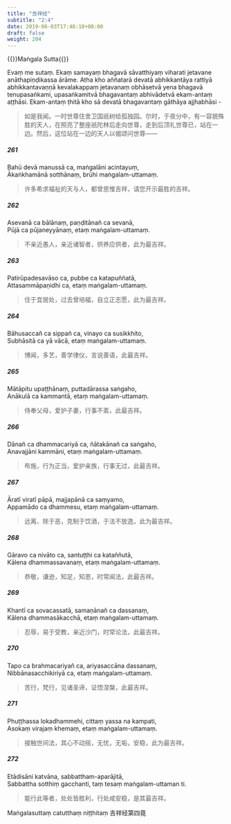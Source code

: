 ```yaml
---
title: "吉祥经"
subtitle: "2:4"
date: 2019-06-03T17:48:18+08:00
draft: false
weight: 204
---
```



{{<subtitle>}}Maṅgala Sutta{{</subtitle>}}

Evaṃ me sutaṃ. Ekaṃ samayaṃ bhagavā sāvatthiyaṃ viharati jetavane anāthapiṇḍikassa ārāme. Atha kho aññatarā devatā abhikkantāya rattiyā abhikkantavaṇṇā kevalakappaṃ jetavanaṃ obhāsetvā yena bhagavā tenupasaṅkami, upasaṅkamitvā bhagavantaṃ abhivādetvā ekam-antaṃ aṭṭhāsi. Ekam-antaṃ ṭhitā kho sā devatā bhagavantaṃ gāthāya ajjhabhāsi -

> 如是我闻。一时世尊住舍卫国祇树给孤独园。尔时，于夜分中，有一容貌殊胜的天人，在照亮了整座祇陀林后走向世尊，走到后顶礼世尊已，站在一边。然后，这位站在一边的天人以偈颂问世尊——

##### 261

Bahū devā manussā ca, maṅgalāni acintayuṃ,  
Ākaṅkhamānā sotthānaṃ, brūhi maṅgalam-uttamaṃ.

> 许多希求福祉的天与人，都曾思惟吉祥，请您开示最胜的吉祥。

##### 262

Asevanā ca bālānaṃ, paṇḍitānañ ca sevanā,  
Pūjā ca pūjaneyyānaṃ, etaṃ maṅgalam-uttamaṃ.

> 不亲近愚人，亲近诸智者，供养应供者，此为最吉祥。

##### 263

Patirūpadesavāso ca, pubbe ca katapuññatā,  
Attasammāpaṇidhi ca, etaṃ maṅgalam-uttamaṃ.

> 住于宜居处，过去曾培福，自立正志愿，此为最吉祥。

##### 264

Bāhusaccañ ca sippañ ca, vinayo ca susikkhito,  
Subhāsitā ca yā vācā, etaṃ maṅgalam-uttamaṃ.

> 博闻，多艺，善学律仪，言说善语，此最吉祥。

##### 265

Mātāpitu upaṭṭhānaṃ, puttadārassa saṅgaho,  
Anākulā ca kammantā, etaṃ maṅgalam-uttamaṃ.

> 侍奉父母，爱护子妻，行事不紊，此最吉祥。

##### 266

Dānañ ca dhammacariyā ca, ñātakānañ ca saṅgaho,  
Anavajjāni kammāni, etaṃ maṅgalam-uttamaṃ.

> 布施，行为正当，爱护亲族，行事无过，此最吉祥。

##### 267

Āratī viratī pāpā, majjapānā ca saṃyamo,  
Appamādo ca dhammesu, etaṃ maṅgalam-uttamaṃ.

> 远离、除于恶，克制于饮酒，于法不放逸，此为最吉祥。

##### 268

Gāravo ca nivāto ca, santuṭṭhi ca kataññutā,  
Kālena dhammassavanaṃ, etaṃ maṅgalam-uttamaṃ.

> 恭敬，谦逊，知足，知恩，时常闻法，此最吉祥。

##### 269

Khantī ca sovacassatā, samaṇānañ ca dassanaṃ,  
Kālena dhammasākacchā, etaṃ maṅgalam-uttamaṃ.

> 忍辱，易于受教，亲近沙门，时常论法，此最吉祥。

##### 270

Tapo ca brahmacariyañ ca, ariyasaccāna dassanaṃ,  
Nibbānasacchikiriyā ca, etaṃ maṅgalam-uttamaṃ.

> 苦行，梵行，见诸圣谛，证悟涅槃，此最吉祥。

##### 271

Phuṭṭhassa lokadhammehi, cittaṃ yassa na kampati,  
Asokaṃ virajaṃ khemaṃ, etaṃ maṅgalam-uttamaṃ.

> 接触世间法，其心不动摇，无忧，无垢，安稳，此为最吉祥。

##### 272

Etādisāni katvāna, sabbattham-aparājitā,  
Sabbattha sotthiṃ gacchanti, taṃ tesaṃ maṅgalam-uttaman ti.

> 能行此等者，处处皆胜利，行处咸安稳，是其最吉祥。

<p class="text-center">Maṅgalasuttaṃ catutthaṃ niṭṭhitaṃ  吉祥经第四竟</p>